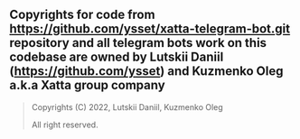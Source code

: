Copyrights for code from https://github.com/ysset/xatta-telegram-bot.git repository 
and all telegram bots work on this codebase are owned by 
Lutskii Daniil (https://github.com/ysset) and Kuzmenko Oleg 
a.k.a Xatta group company
---
> Copyrights (C) 2022, Lutskii Daniil, Kuzmenko Oleg
> 
> All right reserved.